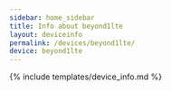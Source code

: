 ```yaml
---
sidebar: home_sidebar
title: Info about beyond1lte
layout: deviceinfo
permalink: /devices/beyond1lte/
device: beyond1lte
---
```

{% include templates/device_info.md %}
